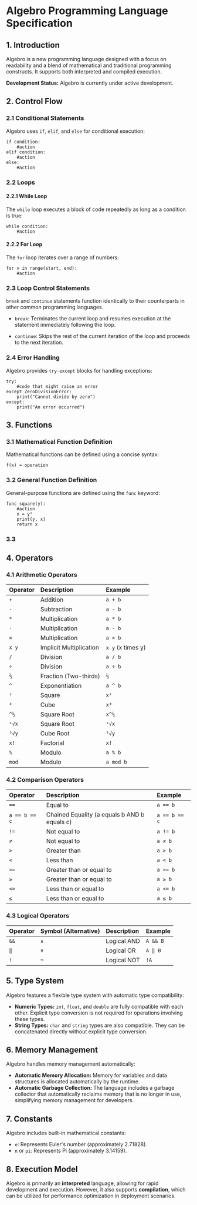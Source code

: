 # Algebro Programming Language Specification

## 1. Introduction

Algebro is a new programming language designed with a focus on readability and a blend of mathematical and traditional programming constructs. It supports both interpreted and compiled execution.

**Development Status:** Algebro is currently under active development.

## 2. Control Flow

### 2.1 Conditional Statements

Algebro uses `if`, `elif`, and `else` for conditional execution:
```
if condition:
    #action
elif condition:
    #action
else:
    #action
```

### 2.2 Loops

#### 2.2.1 While Loop

The `while` loop executes a block of code repeatedly as long as a condition is true:
```
while condition:
    #action
```

#### 2.2.2 For Loop

The `for` loop iterates over a range of numbers:
```
for v in range(start, end):
    #action
```
### 2.3 Loop Control Statements

`break` and `continue` statements function identically to their counterparts in other common programming languages.

* `break`: Terminates the current loop and resumes execution at the statement immediately following the loop.

* `continue`: Skips the rest of the current iteration of the loop and proceeds to the next iteration.

### 2.4 Error Handling

Algebro provides `try-except` blocks for handling exceptions:
```
try:
    #code that might raise an error
except ZeroDivisionError:
    print("Cannot divide by zero")
except:
    print("An error occurred")
```

## 3. Functions

### 3.1 Mathematical Function Definition

Mathematical functions can be defined using a concise syntax:
```
f(x) = operation
```

### 3.2 General Function Definition

General-purpose functions are defined using the `func` keyword:
```
func square(y):
    #action
    x = y²
    print(y, x)
    return x
```

### 3.3 

## 4. Operators

### 4.1 Arithmetic Operators

| Operator | Description | Example |
| :------- | :--------------- | :------------ |
| `+`      | Addition         | `a + b`       |
| `-`      | Subtraction      | `a - b`       |
| `*`      | Multiplication   | `a * b`       |
| `⋅`      | Multiplication   | `a ⋅ b`       |
| `×`      | Multiplication   | `a × b`       |
| `x y`    | Implicit Multiplication | `x y` (x times y) |
| `/`      | Division         | `a / b`       |
| `÷`      | Division         | `a ÷ b`       |
| `⅔`      | Fraction (Two-thirds) | `⅔`           |
| `^`      | Exponentiation   | `a ^ b`       |
| `²`      | Square           | `x²`          |
| `³`      | Cube             | `x³`          |
| `^½`     | Square Root      | `x^½`         |
| `²√x`    | Square Root      | `²√x`         |
| `³√y`    | Cube Root        | `³√y`         |
| `x!`     | Factorial        | `x!`          |
| `%`      | Modulo           | `a % b`       |
| `mod`    | Modulo           | `a mod b`     |

### 4.2 Comparison Operators

| Operator | Description              | Example           |
| :------- | :----------------------- | :---------------- |
| `==`     | Equal to                 | `a == b`          |
| `a == b == c` | Chained Equality (a equals b AND b equals c) | `a == b == c`     |
| `!=`     | Not equal to             | `a != b`          |
| `≠`      | Not equal to             | `a ≠ b`           |
| `>`      | Greater than             | `a > b`           |
| `<`      | Less than                | `a < b`           |
| `>=`     | Greater than or equal to | `a >= b`          |
| `≥`      | Greater than or equal to | `a ≥ b`           |
| `<=`     | Less than or equal to    | `a <= b`          |
| `≤`      | Less than or equal to    | `a ≤ b`           |

### 4.3 Logical Operators

| Operator | Symbol (Alternative) | Description | Example |
| :------- | :------------------- | :---------- | :------------ |
| `&&`     | `∧`                  | Logical AND | `A && B`      |
| `‖`     | `∨`                  | Logical OR  | `A ‖ B`      |
| `!`      | `¬`                  | Logical NOT | `!A`          |

## 5. Type System

Algebro features a flexible type system with automatic type compatibility:

* **Numeric Types:** `int`, `float`, and `double` are fully compatible with each other. Explicit type conversion is not required for operations involving these types.
* **String Types:** `char` and `string` types are also compatible. They can be concatenated directly without explicit type conversion.

## 6. Memory Management

Algebro handles memory management automatically:

* **Automatic Memory Allocation:** Memory for variables and data structures is allocated automatically by the runtime.
* **Automatic Garbage Collection:** The language includes a garbage collector that automatically reclaims memory that is no longer in use, simplifying memory management for developers.

## 7. Constants

Algebro includes built-in mathematical constants:

* `e`: Represents Euler's number (approximately 2.71828).
* `π` or `pi`: Represents Pi (approximately 3.14159).

## 8. Execution Model

Algebro is primarily an **interpreted** language, allowing for rapid development and execution. However, it also supports **compilation**, which can be utilized for performance optimization in deployment scenarios.
